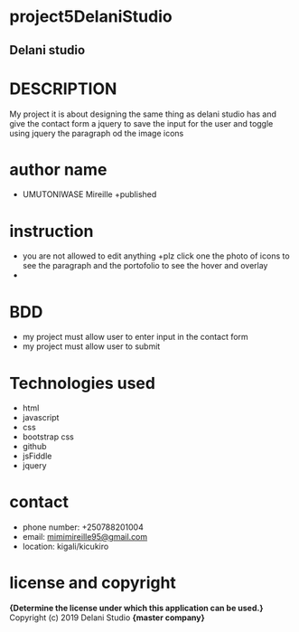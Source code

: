 # project5DelaniStudio
## Delani studio
# DESCRIPTION
My project it is about designing the same thing as delani studio has and give the contact form  a jquery to save the input for the user and toggle using jquery the paragraph od the image icons
# author name 
+ UMUTONIWASE Mireille
+published
# instruction
+ you are not allowed to edit anything
+plz click one the photo of icons to see the paragraph  and the portofolio to see the hover and overlay
+
# BDD
+ my project must allow user to enter input in the contact form
+ my project must allow user to submit 

# Technologies used
+ html
+ javascript
+ css
+ bootstrap css
+ github
+ jsFiddle
+ jquery

# contact
+ phone number: +250788201004
+ email: mimimireille95@gmail.com
+ location: kigali/kicukiro

# license and copyright
**{Determine the license under which this application can be used.}**
Copyright (c) 2019 Delani Studio **{master company}**
  
